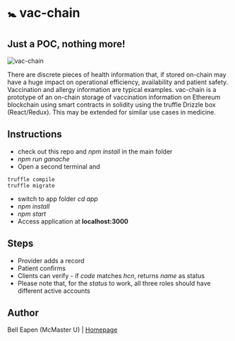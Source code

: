 # :baby_symbol: vac-chain

## Just a POC, nothing more!

![vac-chain](https://raw.github.com/E-Health/vac-chain/develop/notes/vacchain.png)

There are discrete pieces of health information that, if stored on-chain may have a huge impact on operational efficiency, availability and patient safety. Vaccination and allergy information are typical examples.
vac-chain is a prototype of an on-chain storage of vaccination information on Ethereum blockchain using smart contracts in solidity using the truffle Drizzle box (React/Redux). This may be extended for similar use cases in medicine.

## Instructions

* check out this repo and *npm install* in the main folder
* *npm run ganache*
* Open a second terminal and
```
truffle compile
truffle migrate
```
*  switch to app folder *cd app*
* *npm install*
* *npm start*
* Access application at **localhost:3000**

## Steps
* Provider adds a record
* Patient confirms
* Clients can verify - if *code* matches *hcn*, returns *name* as status
* Please note that, for the *status* to work, all three roles should have different active accounts
## Author

Bell Eapen (McMaster U) | [Homepage](https://nuchange.ca)
